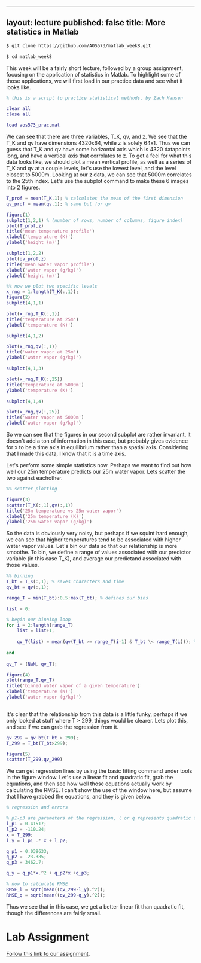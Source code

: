 
---
layout: lecture
published: false
title: More statistics in Matlab
---

~~~ bash
$ git clone https://github.com/AOS573/matlab_week8.git

$ cd matlab_week8
~~~

This week will be a fairly short lecture, followed by a group assignment, focusing on the application of statistics in Matlab. To highlight some of those applications, we will first load in our practice data and see what it looks like.

~~~ matlab
% this is a script to practice statistical methods, by Zach Hansen

clear all
close all

load aos573_prac.mat
~~~

We can see that there are three variables, T_K, qv, and z. We see that the T_K and qv have dimensions 4320x64, while z is solely 64x1. Thus we can guess that T_K and qv have some horizontal axis which is 4320 datapoints long, and have a vertical axis that corrolates to z. To get a feel for what this data looks like, we should plot a mean vertical profile, as well as a series of T_K and qv at a couple levels, let's use the lowest level, and the level closest to 5000m. Looking at our z data, we can see that 5000m correlates to the 25th index. Let's use the subplot command to make these 6 images into 2 figures.

~~~ matlab
T_prof = mean(T_K,1); % calculates the mean of the first dimension
qv_prof = mean(qv,1); % same but for qv

figure(1)
subplot(1,2,1) % (number of rows, number of columns, figure index)
plot(T_prof,z)
title('mean temperature profile')
xlabel('temperature (K)')
ylabel('height (m)')

subplot(1,2,2)
plot(qv_prof,z)
title('mean water vapor profile')
xlabel('water vapor (g/kg)')
ylabel('height (m)')

%% now we plot two specific levels
x_rng = 1:length(T_K(:,1));
figure(2)
subplot(4,1,1)

plot(x_rng,T_K(:,1))
title('temperature at 25m')
ylabel('temperature (K)')

subplot(4,1,2)

plot(x_rng,qv(:,1))
title('water vapor at 25m')
ylabel('water vapor (g/kg)')

subplot(4,1,3)

plot(x_rng,T_K(:,25))
title('temperature at 5000m')
ylabel('temperature (K)')

subplot(4,1,4)

plot(x_rng,qv(:,25))
title('water vapor at 5000m')
ylabel('water vapor (g/kg)')
~~~

So we can see that the figures in our second subplot are rather invariant, it doesn't add a ton of information in this case, but probably gives evidence for x to be a time axis in equilibrium rather than a spatial axis. Considering that I made this data, I know that it is a time axis.

Let's perform some simple statistics now. Perhaps we want to find out how well our 25m temperature predicts our 25m water vapor. Lets scatter the two against eachother.

~~~ matlab
%% scatter plotting

figure(3)
scatter(T_K(:,1),qv(:,1))
title('25m temperature vs 25m water vapor')
xlabel('25m temperature (K)')
ylabel('25m water vapor (g/kg)')

~~~

So the data is obviously very noisy, but perhaps if we squint hard enough, we can see that higher temperatures tend to be associated with higher water vapor values. Let's bin our data so that our relationship is more smoothe. To bin, we define a range of values associated with our predictor variable (in this case T_K), and average our predictand associated with those values.

~~~ matlab
%% binning
T_bt = T_K(:,1); % saves characters and time
qv_bt = qv(:,1);

range_T = min(T_bt):0.5:max(T_bt); % defines our bins

list = 0;

% begin our binning loop
for i = 2:length(range_T)
    list = list+1;
    
    qv_T(list) = mean(qv(T_bt >= range_T(i-1) & T_bt \< range_T(i))); % the backslash is only there because github doesn't like less than sign
    
end
    
qv_T = [NaN, qv_T];

figure(4)
plot(range_T,qv_T)
title('binned water vapor of a given temperature')
xlabel('temperature (K)')
ylabel('water vapor (g/kg)')
    
~~~


It's clear that the relationship from this data is a little funky, perhaps if we only looked at stuff where T > 299, things would be clearer. Lets plot this, and see if we can grab the regression from it.

~~~ matlab
qv_299 = qv_bt(T_bt > 299);
T_299 = T_bt(T_bt>299);

figure(5)
scatter(T_299,qv_299)
~~~

We can get regression lines by using the basic fitting command under tools in the figure window. Let's use a linear fit and quadratic fit, grab the equations, and then see how well those equations actually work by calculating the RMSE. I can't show the use of the window here, but assume that I have grabbed the equations, and they is given below.

~~~ matlab
% regression and errors

% p1-p3 are parameters of the regression, l or q represents quadratic fit or linear fit.
l_p1 = 0.41517;
l_p2 = -110.24;
x = T_299;
l_y = l_p1 .* x + l_p2;

q_p1 = 0.039633;
q_p2 = -23.385;
q_p3 = 3462.7;

q_y = q_p1*x.^2 + q_p2*x +q_p3;

% now to calculate RMSE
RMSE_l = sqrt(mean((qv_299-l_y).^2));
RMSE_q = sqrt(mean((qv_299-q_y).^2));
~~~

Thus we see that in this case, we get a better linear fit than quadratic fit, though the differences are fairly small.

# Lab Assignment
[Follow this link to our assignment](/assignments/8-matlab8.html).
